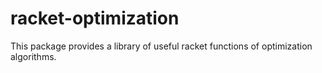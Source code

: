 racket-optimization
===================

This package provides a library of useful racket functions of optimization
algorithms.
